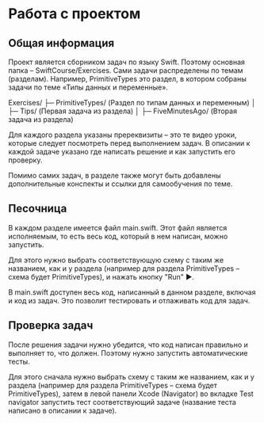 # Работа с проектом

## Общая информация

Проект является сборником задач по языку Swift. Поэтому основная папка – SwiftCourse/Exercises. Сами задачи распределены по темам (разделам). Например, PrimitiveTypes это раздел, в котором собраны задачи по теме «Типы данных и переменные». 

Exercises/
├─ PrimitiveTypes/ (Раздел по типам данных и переменным)
│  ├─ Tips/ (Первая задача из раздела)
│  ├─ FiveMinutesAgo/ (Вторая задача из раздела) 

Для каждого раздела указаны пререквизиты – это те видео уроки, которые следует посмотреть перед выполнением задач. В описании к каждой задаче указано где написать решение и как запустить его проверку. 

Помимо самих задач, в разделе также могут быть добавлены дополнительные конспекты и ссылки для самообучения по теме.

## Песочница

В каждом разделе имеется файл main.swift. Этот файл является исполняемым, то есть весь код, который в нем написан, можно запустить. 

Для этого нужно выбрать соответствующую схему с таким же названием, как и у раздела (например для раздела PrimitiveTypes – схема будет PrimitiveTypes), и нажать кнопку "Run" ▶️. 

В main.swift доступен весь код, написанный в данном разделе, включая и код из задач. Это позволит тестировать и отлаживать код для задач.

## Проверка задач

После решения задачи нужно убедится, что код написан правильно и выполняет то, что должен. Поэтому нужно запустить автоматические тесты. 

Для этого сначала нужно выбрать схему с таким же названием, как и у раздела (например для раздела PrimitiveTypes – схема будет PrimitiveTypes), затем в левой панели Xcode (Navigator) во вкладке Test navigator запустить тест соответствующий задаче (название теста написано в описании к задаче).
